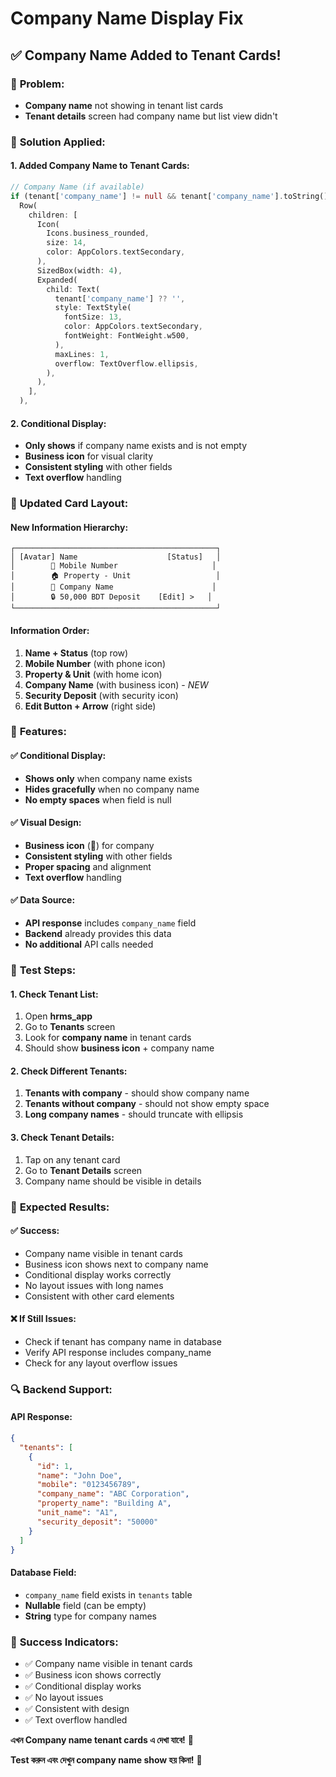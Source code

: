 # Company Name Display Fix

## ✅ **Company Name Added to Tenant Cards!**

### 🔧 **Problem:**
- **Company name** not showing in tenant list cards
- **Tenant details** screen had company name but list view didn't

### 🔧 **Solution Applied:**

#### **1. Added Company Name to Tenant Cards:**
```dart
// Company Name (if available)
if (tenant['company_name'] != null && tenant['company_name'].toString().isNotEmpty)
  Row(
    children: [
      Icon(
        Icons.business_rounded,
        size: 14,
        color: AppColors.textSecondary,
      ),
      SizedBox(width: 4),
      Expanded(
        child: Text(
          tenant['company_name'] ?? '',
          style: TextStyle(
            fontSize: 13,
            color: AppColors.textSecondary,
            fontWeight: FontWeight.w500,
          ),
          maxLines: 1,
          overflow: TextOverflow.ellipsis,
        ),
      ),
    ],
  ),
```

#### **2. Conditional Display:**
- **Only shows** if company name exists and is not empty
- **Business icon** for visual clarity
- **Consistent styling** with other fields
- **Text overflow** handling

### 📱 **Updated Card Layout:**

#### **New Information Hierarchy:**
```
┌─────────────────────────────────────────────┐
│ [Avatar] Name                    [Status]   │
│        📱 Mobile Number                     │
│        🏠 Property - Unit                   │
│        🏢 Company Name                      │
│        🔒 50,000 BDT Deposit    [Edit] >   │
└─────────────────────────────────────────────┘
```

#### **Information Order:**
1. **Name + Status** (top row)
2. **Mobile Number** (with phone icon)
3. **Property & Unit** (with home icon)
4. **Company Name** (with business icon) - *NEW*
5. **Security Deposit** (with security icon)
6. **Edit Button + Arrow** (right side)

### 🎯 **Features:**

#### **✅ Conditional Display:**
- **Shows only** when company name exists
- **Hides gracefully** when no company name
- **No empty spaces** when field is null

#### **✅ Visual Design:**
- **Business icon** (🏢) for company
- **Consistent styling** with other fields
- **Proper spacing** and alignment
- **Text overflow** handling

#### **✅ Data Source:**
- **API response** includes `company_name` field
- **Backend** already provides this data
- **No additional** API calls needed

### 📱 **Test Steps:**

#### **1. Check Tenant List:**
1. Open **hrms_app**
2. Go to **Tenants** screen
3. Look for **company name** in tenant cards
4. Should show **business icon** + company name

#### **2. Check Different Tenants:**
1. **Tenants with company** - should show company name
2. **Tenants without company** - should not show empty space
3. **Long company names** - should truncate with ellipsis

#### **3. Check Tenant Details:**
1. Tap on any tenant card
2. Go to **Tenant Details** screen
3. Company name should be visible in details

### 🎯 **Expected Results:**

#### **✅ Success:**
- Company name visible in tenant cards
- Business icon shows next to company name
- Conditional display works correctly
- No layout issues with long names
- Consistent with other card elements

#### **❌ If Still Issues:**
- Check if tenant has company name in database
- Verify API response includes company_name
- Check for any layout overflow issues

### 🔍 **Backend Support:**

#### **API Response:**
```json
{
  "tenants": [
    {
      "id": 1,
      "name": "John Doe",
      "mobile": "0123456789",
      "company_name": "ABC Corporation",
      "property_name": "Building A",
      "unit_name": "A1",
      "security_deposit": "50000"
    }
  ]
}
```

#### **Database Field:**
- `company_name` field exists in `tenants` table
- **Nullable** field (can be empty)
- **String** type for company names

### 🎉 **Success Indicators:**
- ✅ Company name visible in tenant cards
- ✅ Business icon shows correctly
- ✅ Conditional display works
- ✅ No layout issues
- ✅ Consistent with design
- ✅ Text overflow handled

**এখন Company name tenant cards এ দেখা যাবে!** 🏢

**Test করুন এবং দেখুন company name show হয় কিনা!** 📱 